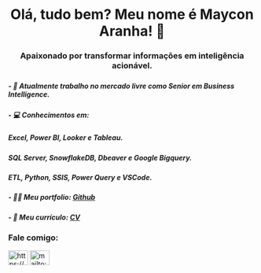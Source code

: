 <h1 align="center">Olá, tudo bem? Meu nome é Maycon Aranha! 👋</h1>
<h3 align="center">Apaixonado por transformar informações em inteligência acionável.</h3>

<h5></h5>

<h5>- 🔭 Atualmente trabalho no mercado livre como Senior em Business Intelligence. </h5>

<h5>- 💻 Conhecimentos em: </h5>
<h5>    Excel, Power BI, Looker e Tableau.</h5>
<h5>    SQL Server, SnowflakeDB, Dbeaver e Google Bigquery.</h5>
<h5>    ETL, Python, SSIS, Power Query e VSCode.</h5>

<h5>- 👨‍💻 Meu portfolio: <a href="https://github.com/mayconaranha">Github</a>

<h5>- 📄 Meu currículo: <a href="https://drive.google.com/file/d/174TPRcjkheElLLRP20tpNr5nfRWG_a0T/view?usp=drive_link">CV</a>


<h3 align="left">Fale comigo:</h3>
<p align="left">
<a href="https://www.linkedin.com/in/maycon-aranha/" target="blank"><img align="center" src="https://upload.wikimedia.org/wikipedia/commons/8/81/LinkedIn_icon.svg" alt="https://www.linkedin.com/in/maycon-henrique-aranha-da-silva-319b87193/" height="30" width="40" /></a>
<a href="mailto:maycon.aranha@outlook.com?" target="blank"><img align="center" src="https://www.svgrepo.com/show/303161/gmail-icon-logo.svg" alt="mailto:maicodob@gmail.com?" height="30" width="40" /></a>
</p>

